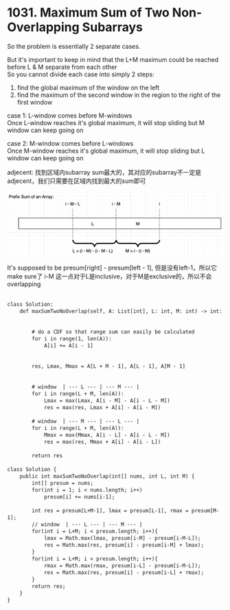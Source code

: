 # 1031. Maximum Sum of Two Non-Overlapping Subarrays

So the problem is essentially 2 separate cases.

But it's important to keep in mind that the L+M maximum could be reached before L & M separate from each other\
So you cannot divide each case into simply 2 steps:

1. find the global maximum of the window on the left
2. find the maximum of the second window in the region to the right of the first window

case 1: L-window comes before M-windows\
Once L-window reaches it's global maximum, it will stop sliding but M window can keep going on

case 2: M-window comes before L-windows\
Once M-window reaches it's global maximum, it will stop sliding but L window can keep going on

adjecent: 找到区域内subarray sum最大的，其对应的subarray不一定是adjecent，我们只需要在区域内找到最大的sum即可

![](<../../.gitbook/assets/image (40).png>)

It's supposed to be presum\[right] - presum\[left - 1], 但是没有left-1，所以它make sure了 i-M 这一点对于L是inclusive，对于M是exclusive的，所以不会overlapping

```

class Solution:
    def maxSumTwoNoOverlap(self, A: List[int], L: int, M: int) -> int:


        # do a CDF so that range sum can easily be calculated
        for i in range(1, len(A)):
            A[i] += A[i - 1]


        res, Lmax, Mmax = A[L + M - 1], A[L - 1], A[M - 1]


        # window  | --- L --- | --- M --- |
        for i in range(L + M, len(A)):
            Lmax = max(Lmax, A[i - M] - A[i - L - M])
            res = max(res, Lmax + A[i] - A[i - M])

        # window  | --- M --- | --- L --- |
        for i in range(L + M, len(A)):
            Mmax = max(Mmax, A[i - L] - A[i - L - M])
            res = max(res, Mmax + A[i] - A[i - L])

        return res
        
class Solution {
    public int maxSumTwoNoOverlap(int[] nums, int L, int M) {
        int[] presum = nums;
        for(int i = 1; i < nums.length; i++)
            presum[i] += nums[i-1];
        
        int res = presum[L+M-1], lmax = presum[L-1], rmax = presum[M-1];
        // window  | --- L --- | --- M --- |
        for(int i = L+M; i < presum.length; i++){
            lmax = Math.max(lmax, presum[i-M] - presum[i-M-L]);
            res = Math.max(res, presum[i] - presum[i-M] + lmax);
        }
        for(int i = L+M; i < presum.length; i++){
            rmax = Math.max(rmax, presum[i-L] - presum[i-M-L]);
            res = Math.max(res, presum[i] - presum[i-L] + rmax);
        }
        return res;
    }
}
```
